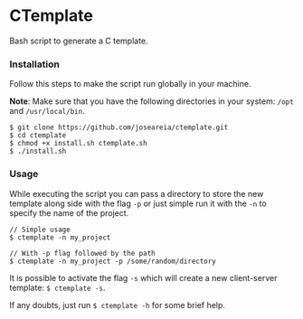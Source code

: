 # CTemplate

Bash script to generate a C template.

### Installation

Follow this steps to make the script run globally in your machine.

**Note**: Make sure that you have the following directories in your system: `/opt` and `/usr/local/bin`.

```shell
$ git clone https://github.com/joseareia/ctemplate.git
$ cd ctemplate
$ chmod +x install.sh ctemplate.sh
$ ./install.sh
```

### Usage

While executing the script you can pass a directory to store the new template along side with the flag `-p` or just simple run it with the `-n` to specify the name of the project.


```shell
// Simple usage
$ ctemplate -n my_project

// With -p flag followed by the path
$ ctemplate -n my_project -p /some/random/directory
```

It is possible to activate the flag `-s` which will create a new client-server template: `$ ctemplate -s`.

If any doubts, just run `$ ctemplate -h` for some brief help.
